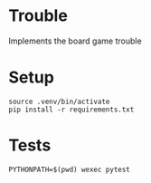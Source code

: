 # Trouble

Implements the board game trouble

# Setup

    source .venv/bin/activate
    pip install -r requirements.txt

# Tests

    PYTHONPATH=$(pwd) wexec pytest